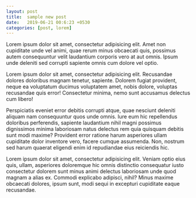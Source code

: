```yaml
---
layout: post
title:  sample new post
date:   2019-06-21 00:6:23 +0530
categories: [post, lorem]
---
```

Lorem ipsum dolor sit amet, consectetur adipisicing elit. Amet non cupiditate unde vel animi, quae rerum minus obcaecati quis, possimus autem consequuntur velit laudantium corporis vero at aut omnis. Ipsum unde deleniti sed corrupti sapiente omnis cum dolore vel optio.

Lorem ipsum dolor sit amet, consectetur adipisicing elit. Recusandae dolores doloribus magnam tenetur, sapiente. Dolorem fugiat provident, neque ea voluptatum ducimus voluptatem amet, nobis dolore, voluptas recusandae quis error! Consectetur minima, nemo sunt accusamus delectus cum libero!

Perspiciatis eveniet error debitis corrupti atque, quae nesciunt deleniti aliquam nam consequuntur quos unde omnis. Iure eum hic repellendus doloribus perferendis, sapiente laudantium nihil magni possimus dignissimos minima laboriosam natus delectus rem quia quisquam debitis sunt modi maxime? Provident error ratione harum asperiores ullam cupiditate dolor inventore vero, facere cumque assumenda. Non, nostrum sed harum quaerat eligendi enim id repudiandae eius reiciendis hic.

Lorem ipsum dolor sit amet, consectetur adipisicing elit. Veniam optio eius quis, ullam, asperiores doloremque hic omnis distinctio consequatur iusto consectetur dolorem sunt minus animi delectus laboriosam unde quod magnam a alias ex. Commodi explicabo adipisci, nihil? Minus maxime obcaecati dolores, ipsum sunt, modi sequi in excepturi cupiditate eaque recusandae.

